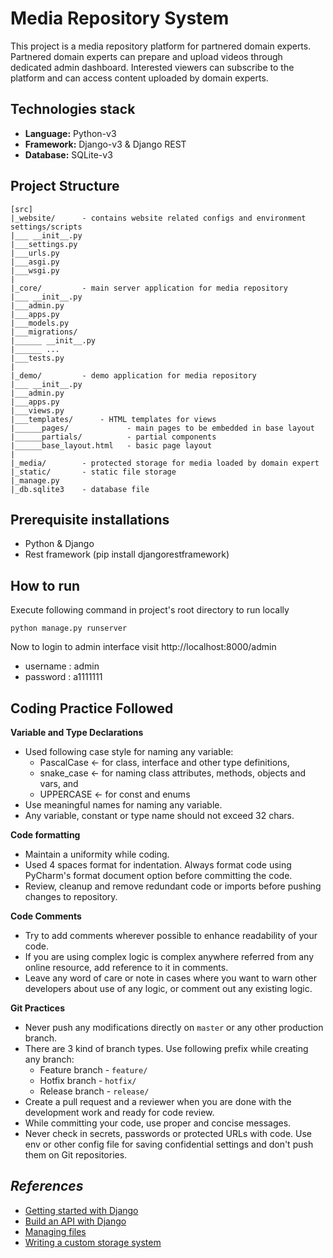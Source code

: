 # Media Repository System

This project is a media repository platform for partnered domain experts. Partnered domain experts can prepare and upload videos through dedicated admin dashboard. Interested viewers can subscribe to the platform and can access content uploaded by domain experts.

## Technologies stack
- **Language:** Python-v3
- **Framework:** Django-v3 & Django REST
- **Database:** SQLite-v3

## Project Structure

```
[src]
|_website/      - contains website related configs and environment settings/scripts
|___ __init__.py
|___settings.py
|___urls.py
|___asgi.py
|___wsgi.py
|
|_core/         - main server application for media repository
|___ __init__.py
|___admin.py
|___apps.py
|___models.py
|___migrations/
|______ __init__.py
|______ ...
|___tests.py
|
|_demo/         - demo application for media repository
|___ __init__.py
|___admin.py
|___apps.py
|___views.py
|___templates/      - HTML templates for views
|______pages/             - main pages to be embedded in base layout
|______partials/          - partial components
|______base_layout.html   - basic page layout
|
|_media/        - protected storage for media loaded by domain expert
|_static/       - static file storage
|_manage.py
|_db.sqlite3    - database file
```

## Prerequisite installations
- Python & Django
- Rest framework (pip install djangorestframework)

## How to run

Execute following command in project's root directory to run locally

```shell
python manage.py runserver
```

Now to login to admin interface visit http://localhost:8000/admin
- username : admin
- password : a1111111

## Coding Practice Followed

**Variable and Type Declarations**

- Used following case style for naming any variable:
  - PascalCase <- for class, interface and other type definitions,
  - snake_case <- for naming class attributes, methods, objects and vars, and
  - UPPERCASE <- for const and enums
- Use meaningful names for naming any variable.
- Any variable, constant or type name should not exceed 32 chars.

**Code formatting**

- Maintain a uniformity while coding.
- Used 4 spaces format for indentation. Always format code using PyCharm's format document option before committing the code.
- Review, cleanup and remove redundant code or imports before pushing changes to repository.

**Code Comments**

- Try to add comments wherever possible to enhance readability of your code.
- If you are using complex logic is complex anywhere referred from any online resource, add reference to it in comments.
- Leave any word of care or note in cases where you want to warn other developers about use of any logic, or comment out any existing logic.

**Git Practices**

- Never push any modifications directly on `master` or any other production branch.
- There are 3 kind of branch types. Use following prefix while creating any branch:
  - Feature branch - `feature/`
  - Hotfix branch - `hotfix/`
  - Release branch - `release/`
- Create a pull request and a reviewer when you are done with the development work and ready for code review.
- While committing your code, use proper and concise messages.
- Never check in secrets, passwords or protected URLs with code. Use env or other config file for saving confidential settings and don't push them on Git repositories.

## *References*

- [Getting started with Django](https://docs.djangoproject.com/en/3.0/intro/)
- [Build an API with Django](https://www.youtube.com/playlist?list=PLLRM7ROnmA9HzbIXYN6D3wOZ0wUrqNs_d)
- [Managing files](https://docs.djangoproject.com/en/3.0/topics/files/)
- [Writing a custom storage system](https://docs.djangoproject.com/en/3.0/howto/custom-file-storage/)
